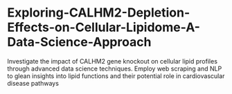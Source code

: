 # Exploring-CALHM2-Depletion-Effects-on-Cellular-Lipidome-A-Data-Science-Approach
Investigate the impact of CALHM2 gene knockout on cellular lipid profiles through advanced data science techniques. Employ web scraping and NLP to glean insights into lipid functions and their potential role in cardiovascular disease pathways

